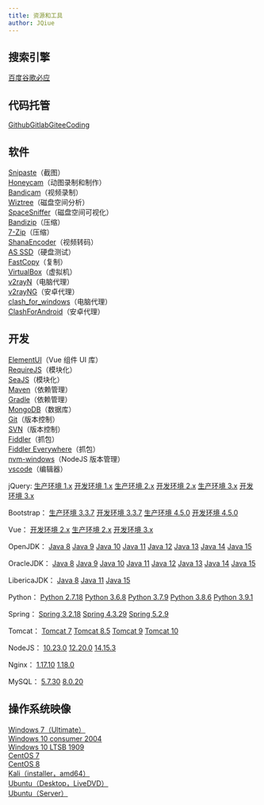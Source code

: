 ```yaml
---
title: 资源和工具
author: JQiue
---
```


## 搜索引擎

[百度](https://www.baidu.com)[谷歌](https://www.google.com)[必应](https://www.bing.com)

## 代码托管

[Github](https://github.com)[Gitlab](https://gitlab.com)[Gitee](https://gitee.com)[Coding](https://coding.net)

## 软件

[Snipaste](https://dl.snipaste.com/win-x64-beta-cn)（截图）  
[Honeycam](http://www.bandisoft.com/honeycam/beta/)（动图录制和制作）  
[Bandicam](https://www.bandicam.cn/downloads/ing/)（视频录制）  
[Wiztree](https://antibody-software.com/files/wiztree_3_33_setup.exe)（磁盘空间分析）  
[SpaceSniffer](https://590m.com/file/tempdir-UjRWYldjXTxRY1EwBzZVKlJjUWhXbw4_C2BVOwJhADlSMlF7V2QPYlNoBWIDM1I0Vm1UZlNjCjg)（磁盘空间可视化）  
[Bandizip](http://www.bandisoft.com/bandizip/dl/)（压缩）  
[7-Zip](https://www.7-zip.org/a/7z2000-x64.exe)（压缩）  
[ShanaEncoder](https://www.jianguoyun.com/p/DYKVIdAQ3f74BxiE1ZwD)（视频转码）  
[AS SSD](https://www.alex-is.de/progs/AS%20SSD%20Benchmark.zip)（硬盘测试）  
[FastCopy](https://dforest.watch.impress.co.jp/library/f/fastcopy/11574/FastCopy392_installer.exe)（复制）  
[VirtualBox](https://www.virtualbox.org/wiki/Downloads)（虚拟机）  
[v2rayN](https://github.com/2dust/v2rayN/releases/download/3.29/v2rayN.zip)（电脑代理）  
[v2rayNG](https://github.com/2dust/v2rayNG/releases/download/1.6.4/v2rayNG_1.6.4_x86_64.apk)（安卓代理）  
[clash_for_windows](https://github.com/Fndroid/clash_for_windows_pkg/releases/download/0.15.2/Clash.for.Windows.Setup.0.15.2.exe)（电脑代理）  
[ClashForAndroid](https://github.com/Kr328/ClashForAndroid/releases/download/v2.3.14/app-x86_64-release.apk)（安卓代理）

## 开发

[ElementUI](https://github.com/ElemeFE/element/archive/v2.14.0.zip)（Vue 组件 UI 库）  
[RequireJS](https://requirejs.org/docs/release/2.3.6/minified/require.js)（模块化）  
[SeaJS](https://github.com/seajs/seajs/archive/2.2.3.zip)（模块化）  
[Maven](https://mirror.bit.edu.cn/apache/maven/maven-3/3.6.3/binaries/apache-maven-3.6.3-bin.tar.gz)（依赖管理）  
[Gradle](https://services.gradle.org/disributions/gradle-6.4.1-all.zip)（依赖管理）  
[MongoDB](https://fastdl.mongodb.org/windows/mongodb-windows-x86_64-4.4.1.zip)（数据库）  
[Git](https://git-scm.com/download/win)（版本控制）  
[SVN](https://osdn.net/projects/tortoisesvn/storage/1.13.1/Application/TortoiseSVN-1.13.1.28686-x64-svn-1.13.0.msi/)（版本控制）  
[Fiddler](https://telerik-fiddler.s3.amazonaws.com/fiddler/FiddlerSetup.exe)（抓包）  
[Fiddler Everywhere](https://downloads.getfiddler.com/win/Fiddler%20Everywhere%201.4.1.exe)（抓包）  
[nvm-windows](https://github.com/coreybutler/nvm-windows/releases/download/1.1.7/nvm-setup.zip)（NodeJS 版本管理）  
[vscode](https://code.visualstudio.com/sha/download?build=stable&os=win32-x64-user)（编辑器）  

jQuery:
[生产环境 1.x](https://code.jquery.com/jquery-1.12.4.js)
[开发环境 1.x](https://code.jquery.com/jquery-1.12.4.min.js)
[生产环境 2.x](https://code.jquery.com/jquery-2.2.4.js)
[开发环境 2.x](https://code.jquery.com/jquery-2.2.4.min.js)
[生产环境 3.x](https://code.jquery.com/jquery-3.5.1.js)
[开发环境 3.x](https://code.jquery.com/jquery-3.5.1.min.js)

Bootstrap：
[生产环境 3.3.7](https://github.com/twbs/bootstrap/releases/download/v3.3.7/bootstrap-3.3.7-dist.zip)
[开发环境 3.3.7](https://github.com/twbs/bootstrap/archive/v3.3.7.zip)
[生产环境 4.5.0](https://github.com/twbs/bootstrap/releases/download/v4.5.0/bootstrap-4.5.0-dist.zip)
[开发环境 4.5.0](https://github.com/twbs/bootstrap/archive/v4.5.0.zip)

Vue：
[开发环境 2.x](https://cn.vuejs.org/js/vue.js)
[生产环境 2.x](https://cn.vuejs.org/js/vue.min.js)
[开发环境 3.x](https://unpkg.com/vue@next)

OpenJDK：
[Java 8](https://mirrors.tuna.tsinghua.edu.cn/AdoptOpenJDK/8/jdk/x64/windows/)
[Java 9](https://mirrors.tuna.tsinghua.edu.cn/AdoptOpenJDK/9/jdk/x64/windows/)
[Java 10](https://mirrors.tuna.tsinghua.edu.cn/AdoptOpenJDK/10/jdk/x64/windows/)
[Java 11](https://mirrors.tuna.tsinghua.edu.cn/AdoptOpenJDK/11/jdk/x64/windows/)
[Java 12](https://mirrors.tuna.tsinghua.edu.cn/AdoptOpenJDK/12/jdk/x64/windows/)
[Java 13](https://mirrors.tuna.tsinghua.edu.cn/AdoptOpenJDK/13/jdk/x64/windows/)
[Java 14](https://mirrors.tuna.tsinghua.edu.cn/AdoptOpenJDK/14/jdk/x64/windows/)
[Java 15](https://mirrors.tuna.tsinghua.edu.cn/AdoptOpenJDK/15/jdk/x64/windows/)

OracleJDK：
[Java 8](https://www.oracle.com/java/technologies/javase/javase8u211-later-archive-downloads.html)
[Java 9](https://www.jianguoyun.com/p/Deix2OgQ3f74Bxj9ypYD](https://www.oracle.com/java/technologies/javase/javase9-archive-downloads.html))
[Java 10](https://www.oracle.com/java/technologies/java-archive-javase10-downloads.html)
[Java 11](https://www.oracle.com/java/technologies/javase/jdk11-archive-downloads.html)
[Java 12](https://www.oracle.com/java/technologies/javase/jdk12-archive-downloads.html)
[Java 13](https://www.oracle.com/java/technologies/javase/jdk13-archive-downloads.html)
[Java 14](https://www.oracle.com/java/technologies/javase/jdk14-archive-downloads.html)
[Java 15](https://www.oracle.com/java/technologies/javase/jdk15-archive-downloads.html)

LibericaJDK：
[Java 8](https://bell-sw.com/pages/downloads/#/java-8-lts)
[Java 11](https://bell-sw.com/pages/downloads/#/java-11-lts)
[Java 15](https://bell-sw.com/pages/downloads/#/java-15-current)

Python：
[Python 2.7.18](https://www.python.org/ftp/python/2.7.18/python-2.7.18.amd64.msi)
[Python 3.6.8](https://www.python.org/ftp/python/3.6.8/python-3.6.8-amd64.exe)
[Python 3.7.9](https://www.python.org/ftp/python/3.7.9/python-3.7.9-amd64.exe)
[Python 3.8.6](https://www.python.org/ftp/python/3.8.6/python-3.8.6-amd64.exe)
[Python 3.9.1](https://www.python.org/ftp/python/3.9.1/python-3.9.1-amd64.exe)

Spring：
[Spring 3.2.18](https://repo.spring.io/list/libs-release-local/org/springframework/spring/3.2.18.RELEASE/spring-framework-3.2.18.RELEASE-dist.zip)
[Spring 4.3.29](https://repo.spring.io/list/libs-release-local/org/springframework/spring/4.3.29.RELEASE/spring-framework-4.3.29.RELEASE-dist.zip)
[Spring 5.2.9](https://repo.spring.io/list/libs-release-local/org/springframework/spring/5.2.9.RELEASE/spring-5.2.9.RELEASE-dist.zip)

Tomcat：
[Tomcat 7](https://downloads.apache.org/tomcat/tomcat-7/v7.0.106/bin/apache-tomcat-7.0.106-windows-x64.zip)
[Tomcat 8.5](https://downloads.apache.org/tomcat/tomcat-8/v8.5.59/bin/apache-tomcat-8.5.59-windows-x64.zip)
[Tomcat 9](https://downloads.apache.org/tomcat/tomcat-9/v9.0.39/bin/apache-tomcat-9.0.39-windows-x64.zip)
[Tomcat 10](https://downloads.apache.org/tomcat/tomcat-10/v10.0.0-M9/bin/apache-tomcat-10.0.0-M9-windows-x64.zip)

NodeJS：
[10.23.0](http://npm.taobao.org/mirrors/node/latest-v10.x/node-v10.23.0-x64.msi)
[12.20.0](http://npm.taobao.org/mirrors/node/latest-v12.x/node-v12.20.0-x64.msi)
[14.15.3](http://npm.taobao.org/mirrors/node/latest-v14.x/node-v14.15.3-x64.msi)

Nginx：
[1.17.10](http://nginx.org/download/nginx-1.17.10.zip)
[1.18.0](http://nginx.org/download/nginx-1.18.0.zip)

MySQL：
[5.7.30](http://ftp.ntu.edu.tw/MySQL/Downloads/MySQLInstaller/mysql-installer-community-5.7.30.0.msi)
[8.0.20](http://ftp.ntu.edu.tw/MySQL/Downloads/MySQLInstaller/mysql-installer-community-8.0.20.0.msi)

## 操作系统映像

[Windows 7（Ultimate）](ed2k://|file|cn_windows_7_ultimate_x64_dvd_x15-66043.iso|3341268992|7DD7FA757CE6D2DB78B6901F81A6907A|)  
[Windows 10 consumer 2004](magnet:?xt=urn:btih:B9885DA8DCFA38DBAA6BE1DC649807A6E5E3C4CF&dn=cn_windows_10_consumer_editions_version_2004_updated_may_2020_x64_dvd_5a83cf4e.iso&xl=5260658688)  
[Windows 10 LTSB 1909](ed2k://|file|cn_windows_10_enterprise_ltsc_2019_x64_dvd_9c09ff24.iso|4478906368|E7C526499308841A4A6D116C857DB669|/)  
[CentOS 7](https://mirrors.tuna.tsinghua.edu.cn/centos/7.8.2003/isos/x86_64/CentOS-7-x86_64-DVD-2003.iso)  
[CentOS 8](https://mirrors.tuna.tsinghua.edu.cn/centos/8.2.2004/isos/x86_64/CentOS-8.2.2004-x86_64-dvd1.iso)  
[Kali（installer，amd64）](https://mirrors.tuna.tsinghua.edu.cn/kali-images/current/kali-linux-2020.2-installer-amd64.iso)  
[Ubuntu（Desktop，LiveDVD）](https://mirrors.tuna.tsinghua.edu.cn/ubuntu-releases/focal/ubuntu-20.04-desktop-amd64.iso)  
[Ubuntu（Server）](https://mirrors.tuna.tsinghua.edu.cn/ubuntu-releases/focal/ubuntu-20.04-live-server-amd64.iso)  

